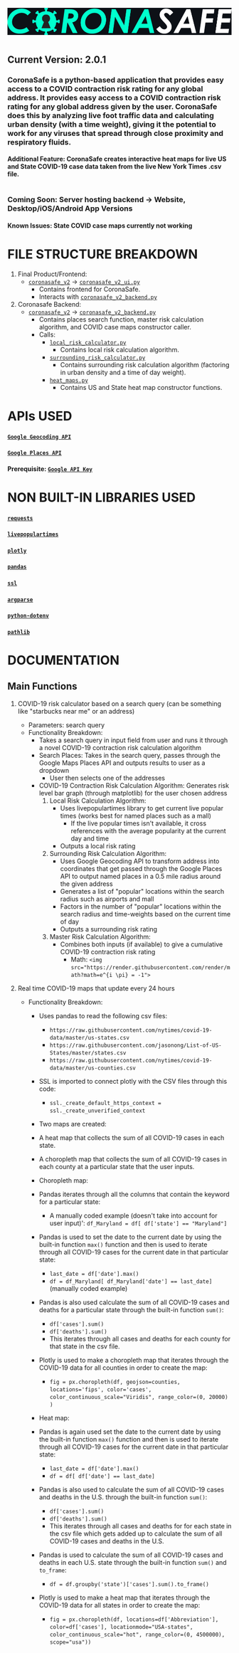 ![alt text](coronasafe_v2/coronasafe_full_logo_black_background.png)
#
## **Current Version: 2.0.1**
### **CoronaSafe is a python-based application that provides easy access to a COVID contraction risk rating for any global address. It provides easy access to a COVID contraction risk rating for any global address given by the user. CoronaSafe does this by analyzing live foot traffic data and calculating urban density (with a time weight), giving it the potential to work for any viruses that spread through close proximity and respiratory fluids.**
#### **Additional Feature: CoronaSafe creates interactive heat maps for live US and State COVID-19 case data taken from the live New York Times .csv file.**
#
### **Coming Soon**: **Server hosting backend** &rarr; **Website, Desktop/iOS/Android App Versions**
#### **Known Issues**: **State COVID case maps currently not working**
#
# **FILE STRUCTURE BREAKDOWN**
1. Final Product/Frontend:
    - [`coronasafe_v2`](coronasafe_v2) &rarr; [`coronasafe_v2_ui.py`](coronasafe_v2/coronasafe_v2_ui.py)
        - Contains frontend for CoronaSafe.
        - Interacts with [`coronasafe_v2_backend.py`](coronasafe_v2/coronasafe_v2_backend.py)
2. Coronasafe Backend:
    - [`coronasafe_v2`](coronasafe_v2) &rarr; [`coronasafe_v2_backend.py`](coronasafe_v2/coronasafe_v2_backend.py)
        - Contains places search function, master risk calculation algorithm, and COVID case maps constructor caller.
        - Calls:
            - [`local_risk_calculator.py`](coronasafe_v2/local_risk_calculator.py)
                - Contains local risk calculation algorithm.
            - [`surrounding_risk_calculator.py`](coronasafe_v2/surrounding_risk_calculator.py)
                - Contains surrounding risk calculation algorithm (factoring in urban density and a time of day weight).
            - [`heat_maps.py`](coronasafe_v2/heat_maps.py)
                - Contains US and State heat map constructor functions.
#
# **APIs USED**
#### [`Google Geocoding API`](https://developers.google.com/maps/documentation/geocoding/overview)
#### [`Google Places API`](https://developers.google.com/maps/documentation/places/web-service/overview)
#### **Prerequisite**: [`Google API Key`](https://developers.google.com/maps/documentation/javascript/get-api-key)
#
# **NON BUILT-IN LIBRARIES USED**
#### [`requests`](https://pypi.org/project/requests/)
#### [`livepopulartimes`](https://github.com/GrocerCheck/LivePopularTimes)
#### [`plotly`](https://plotly.com/python/getting-started/)
#### [`pandas`](https://pandas.pydata.org/docs/getting_started/install.html)
#### [`ssl`](https://pypi.org/project/ssl/)
#### [`argparse`](https://pypi.org/project/argparse/)
#### [`python-dotenv`](https://pypi.org/project/python-dotenv/)
#### [`pathlib`](https://pypi.org/project/pathlib/)
#
# **DOCUMENTATION**
## **Main Functions**
1. COVID-19 risk calculator based on a search query (can be something like "starbucks near me" or an address)
    - Parameters: search query
    - Functionality Breakdown:
        - Takes a search query in input field from user and runs it through a novel COVID-19 contraction risk calculation algorithm
        - Search Places: Takes in the search query, passes through the Google Maps Places API and outputs results to user as a dropdown
            - User then selects one of the addresses
        - COVID-19 Contraction Risk Calculation Algorithm: Generates risk level bar graph (through matplotlib) for the user chosen address
            1. Local Risk Calculation Algorithm:
                - Uses livepopulartimes library to get current live popular times (works best for named places such as a mall)
                    - If the live popular times isn't available, it cross references with the average popularity at the current day and time
                - Outputs a local risk rating
            2. Surrounding Risk Calculation Algorithm:
                - Uses Google Geocoding API to transform address into coordinates that get passed through the Google Places API to output named places in a 0.5 mile radius around the given address
                - Generates a list of "popular" locations within the search radius such as airports and mall
                - Factors in the number of "popular" locations within the search radius and time-weights based on the current time of day
                - Outputs a surrounding risk rating
            3. Master Risk Calculation Algorithm:
                - Combines both inputs (if available) to give a cumulative COVID-19 contraction risk rating
                    - Math: `<img src="https://render.githubusercontent.com/render/math?math=e^{i \pi} = -1">`
        
2. Real time COVID-19 maps that update every 24 hours
    * Functionality Breakdown:

      * Uses pandas to read the following csv files:

          * ``https://raw.githubusercontent.com/nytimes/covid-19-data/master/us-states.csv``
          * `https://raw.githubusercontent.com/jasonong/List-of-US-States/master/states.csv`
          * `https://raw.githubusercontent.com/nytimes/covid-19-data/master/us-counties.csv`
        
      * SSL is imported to connect plotly with the CSV files through this code:
          * ``ssl._create_default_https_context = ssl._create_unverified_context``
      
      * Two maps are created:

      * A heat map that collects the sum of all COVID-19 cases in each state.
      * A choropleth map that collects the sum of all COVID-19 cases in each county at a particular state that the user inputs.
      
      * Choropleth map:
      * Pandas iterates through all the columns that contain the keyword for a particular state:
        * A manually coded example (doesn't take into account for user input)': ``df_Maryland = df[ df['state'] == "Maryland"]``
      * Pandas is used to set the date to the current date by using the built-in  function `max()` function and then is used to iterate through all COVID-19 cases for the current date in that particular state:
        * `last_date = df['date'].max()`
        * `df = df_Maryland[ df_Maryland['date'] == last_date]` (manually coded example)
      * Pandas is also used calculate the sum of all COVID-19 cases and deaths for a particular state through the built-in function `sum()`:
        * `df['cases'].sum()`
        * `df['deaths'].sum()`
        * This iterates through all cases and deaths for each county for that state in the csv file.
      * Plotly is used to make a choropleth map that iterates through the COVID-19 data for all counties in order to create the map:
        * `fig = px.choropleth(df, geojson=counties, locations='fips', color='cases', color_continuous_scale="Viridis", range_color=(0, 20000) )`
        
      * Heat map:
      * Pandas is again used set the date to the current date by using the built-in  function `max()` function and then is used to iterate through all COVID-19 cases for the current date in that particular state:

        * `last_date = df['date'].max()`
        * `df = df[ df['date'] == last_date]`
      * Pandas is also used to calculate the sum of all COVID-19 cases and deaths in the U.S. through the built-in function `sum()`:

        * `df['cases'].sum()`
        * `df['deaths'].sum()`
        * This iterates through all cases and deaths for for each state in the csv file which gets added up to calculate the sum of all COVID-19 cases and deaths in the U.S.
      * Pandas is used to calculate the sum of all COVID-19 cases and deaths in each U.S. state through the built-in function `sum()` and `to_frame`:

        * `df = df.groupby('state')['cases'].sum().to_frame()`
      * Plotly is used to make a heat map that iterates through the COVID-19 data for all states in order to create the map:

        * `fig = px.choropleth(df, locations=df['Abbreviation'], color=df['cases'], locationmode="USA-states", color_continuous_scale="hot", range_color=(0, 4500000), scope="usa"))`
